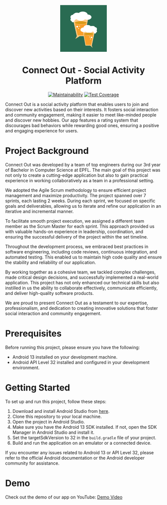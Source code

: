 <div align="center">

  <img src="./logo.svg" alt="Connect Out Logo" width="150" height="150">
  
# Connect Out - Social Activity Platform

[![Maintainability](https://api.codeclimate.com/v1/badges/ff7f62a53be24522f01a/maintainability)](https://codeclimate.com/github/ConnectOut-sdp/sdp2023/maintainability)
[![Test Coverage](https://api.codeclimate.com/v1/badges/ff7f62a53be24522f01a/test_coverage)](https://codeclimate.com/github/ConnectOut-sdp/sdp2023/test_coverage)


</div>


Connect Out is a social activity platform that enables users to join and discover new activities based on their interests. It fosters social interaction and community engagement, making it easier to meet like-minded people and discover new hobbies. Our app features a rating system that discourages bad behaviors while rewarding good ones, ensuring a positive and engaging experience for users.

# Project Background

Connect Out was developed by a team of top engineers during our 3rd year of Bachelor in Computer Science at EPFL. The main goal of this project was not only to create a cutting-edge application but also to gain practical experience in working collaboratively as a team in a professional setting.

We adopted the Agile Scrum methodology to ensure efficient project management and maximize productivity. The project spanned over 7 sprints, each lasting 2 weeks. During each sprint, we focused on specific goals and deliverables, allowing us to iterate and refine our application in an iterative and incremental manner.

To facilitate smooth project execution, we assigned a different team member as the Scrum Master for each sprint. This approach provided us with valuable hands-on experience in leadership, coordination, and ensuring the successful delivery of the project within the set timeline.

Throughout the development process, we embraced best practices in software engineering, including code reviews, continuous integration, and automated testing. This enabled us to maintain high code quality and ensure the stability and reliability of our application.

By working together as a cohesive team, we tackled complex challenges, made critical design decisions, and successfully implemented a real-world application. This project has not only enhanced our technical skills but also instilled in us the ability to collaborate effectively, communicate efficiently, and deliver high-quality software products.

We are proud to present Connect Out as a testament to our expertise, professionalism, and dedication to creating innovative solutions that foster social interaction and community engagement.

# Prerequisites

Before running this project, please ensure you have the following:

- Android 13 installed on your development machine.
- Android API Level 32 installed and configured in your development environment.

# Getting Started

To set up and run this project, follow these steps:

1. Download and install Android Studio from [here](https://developer.android.com/studio).
2. Clone this repository to your local machine.
3. Open the project in Android Studio.
4. Make sure you have the Android 13 SDK installed. If not, open the SDK Manager in Android Studio and install it.
5. Set the targetSdkVersion to 32 in the `build.gradle` file of your project.
6. Build and run the application on an emulator or a connected device.

If you encounter any issues related to Android 13 or API Level 32, please refer to the official Android documentation or the Android developer community for assistance.


# Demo

Check out the demo of our app on YouTube: [Demo Video](https://youtu.be/Oil0FFvZltE)

